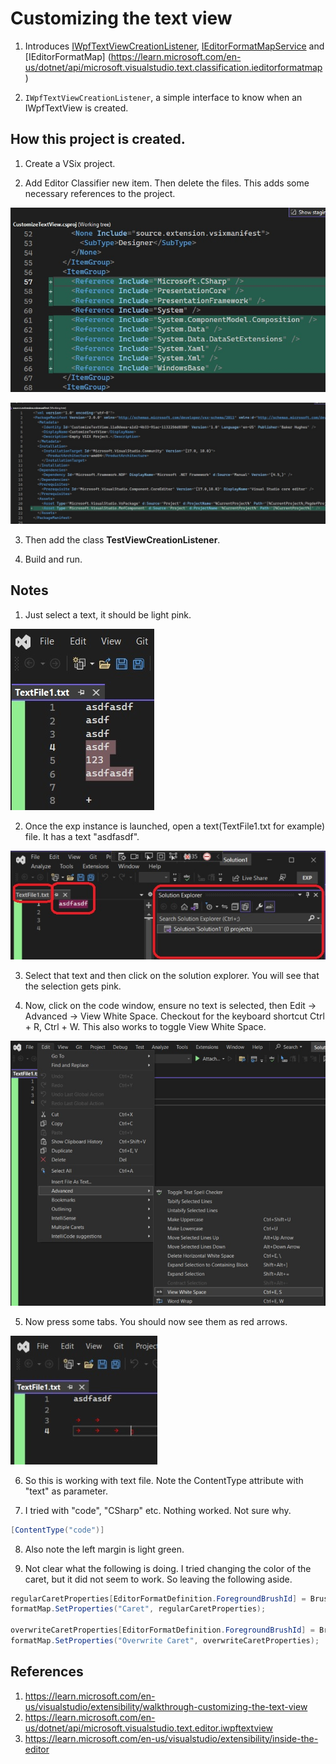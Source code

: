 # Customizing the text view

1. Introduces [IWpfTextViewCreationListener](https://learn.microsoft.com/en-us/dotnet/api/microsoft.visualstudio.text.editor.iwpftextviewcreationlistener), [IEditorFormatMapService](https://learn.microsoft.com/en-us/dotnet/api/microsoft.visualstudio.text.classification.ieditorformatmapservice) and [IEditorFormatMap] (https://learn.microsoft.com/en-us/dotnet/api/microsoft.visualstudio.text.classification.ieditorformatmap)

2. `IWpfTextViewCreationListener`, a simple interface to know when an IWpfTextView is created.

## How this project is created. 
1. Create a VSix project.

2. Add Editor Classifier new item. Then delete the files. This adds some necessary references to the project.

![Added Necessary references](images/51_50AdditionsToCsProjFile.jpg)

![Manifest Changes](images/50_50AdditionsToVSixManifest.jpg)

3. Then add the class **TestViewCreationListener**.

4. Build and run. 

## Notes

1. Just select a text, it should be light pink. 

![Selection of text](images/52_30Selection.jpg)

2. Once the exp instance is launched, open a text(TextFile1.txt for example) file. It has a text "asdfasdf".

![Open Text File](images/52_50OpeningATextFile.jpg)

3. Select that text and then click on the solution explorer. You will see that the selection gets pink. 

4. Now, click on the code window, ensure no text is selected, then Edit -> Advanced -> View White Space. Checkout for the keyboard shortcut Ctrl + R, Ctrl + W. This also works to toggle View White Space.

![View White Spaces](images/53_50EditAdvanced.jpg)

5. Now press some tabs. You should now see them as red arrows.

![Tabs Shown as red arrows](images/54_50TabsShownAsRedArrows.jpg)

6. So this is working with text file. Note the ContentType attribute with "text" as parameter. 

7. I tried with "code", "CSharp" etc. Nothing worked. Not sure why.  

```cs
[ContentType("code")]
```

8. Also note the left margin is light green. 

9. Not clear what the following is doing. I tried changing the color of the caret, but it did not seem to work. So leaving the following aside.

```cs
regularCaretProperties[EditorFormatDefinition.ForegroundBrushId] = Brushes.Magenta;
formatMap.SetProperties("Caret", regularCaretProperties);

overwriteCaretProperties[EditorFormatDefinition.ForegroundBrushId] = Brushes.Turquoise;
formatMap.SetProperties("Overwrite Caret", overwriteCaretProperties);
```

## References
1. https://learn.microsoft.com/en-us/visualstudio/extensibility/walkthrough-customizing-the-text-view
2. https://learn.microsoft.com/en-us/dotnet/api/microsoft.visualstudio.text.editor.iwpftextview
3. https://learn.microsoft.com/en-us/visualstudio/extensibility/inside-the-editor

